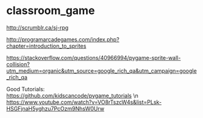# classroom_game
http://scrumblr.ca/sj-rpg

http://programarcadegames.com/index.php?chapter=introduction_to_sprites

https://stackoverflow.com/questions/40966994/pygame-sprite-wall-collision?utm_medium=organic&utm_source=google_rich_qa&utm_campaign=google_rich_qa


Good Tutorials:<br>
https://github.com/kidscancode/pygame_tutorials \n
https://www.youtube.com/watch?v=VO8rTszcW4s&list=PLsk-HSGFjnaH5yghzu7PcOzm9NhsW0Urw
